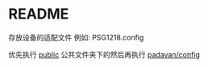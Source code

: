 # README

存放设备的适配文件 例如: PSG1218.config

优先执行 [public](https://github.com/TurBoTse/Padavan-Build/tree/main/public) 公共文件夹下的然后再执行  [padavan/config](https://github.com/TurBoTse/Padavan-Build/blob/main/padavan/config)
